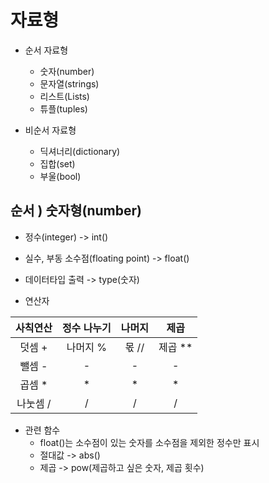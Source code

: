 # 자료형
* 순서 자료형             
    * 숫자(number)        
    * 문자열(strings)                
    * 리스트(Lists)               
    * 튜플(tuples)                      
                         
* 비순서 자료형             
    * 딕셔너리(dictionary)          
    * 집합(set)            
    * 부울(bool)           

## 순서 ) 숫자형(number)         
* 정수(integer) -> int()        
* 실수, 부동 소수점(floating point) -> float()          
* 데이터타입 출력 -> type(숫자)        
             
* 연산자            
             
| 사칙연산 | 정수 나누기 | 나머지 | 제곱 |                                 
| :---: | :---: | :---: | :---: |                              
| 덧셈 + | 나머지 % | 몫 // | 제곱 ** |                       
| 뺄셈 - | - | - | - |             
| 곱셈 * | * | * | * |                    
| 나눗셈 / | / | / | / |                                          
                          
* 관련 함수         
    * float()는 소수점이 있는 숫자를 소수점을 제외한 정수만 표시        
    * 절대값 -> abs()            
    * 제곱 -> pow(제곱하고 싶은 숫자, 제곱 횟수)
